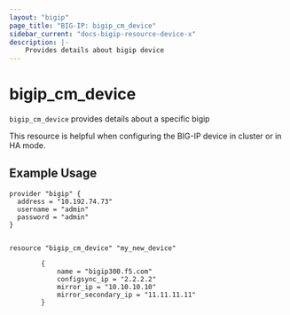 ```yaml
---
layout: "bigip"
page_title: "BIG-IP: bigip_cm_device"
sidebar_current: "docs-bigip-resource-device-x"
description: |-
    Provides details about bigip device
---
```


# bigip_cm_device

`bigip_cm_device` provides details about a specific bigip

This resource is helpful when configuring the BIG-IP device in cluster or in HA mode.
## Example Usage


```hcl
provider "bigip" {
  address = "10.192.74.73"
  username = "admin"
  password = "admin"
}


resource "bigip_cm_device" "my_new_device"

        {
            name = "bigip300.f5.com"
            configsync_ip = "2.2.2.2"
            mirror_ip = "10.10.10.10"
            mirror_secondary_ip = "11.11.11.11"
        }
```       
